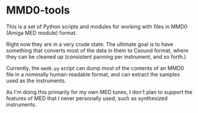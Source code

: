 MMD0-tools
==========

This is a set of Python scripts and modules for working with files in MMD0
(Amiga MED module) format.

Right now they are in a very crude state.  The ultimate goal is to have
something that converts most of the data in them to Csound format, where
they can be cleaned up (consistent panning per instrument, and so forth.)

Currently, the `mmd0.py` script can dump most of the contents of an MMD0
file in a nominally human-readable format, and can extract the samples used
as the instruments.

As I'm doing this primarily for my own MED tunes, I don't plan to support
the features of MED that I never personally used, such as synthesized
instruments.

